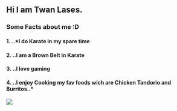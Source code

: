 ## Hi I am Twan Lases.


### Some Facts about me :D
#### 1. ..*I do Karate in my spare time 
#### 2. ..I am a Brown Belt in Karate
#### 3. ..I love gaming
#### 4. ..I enjoy Cooking my fav foods wich are Chicken Tandorio and Burritos..*
<img src="https://images6.alphacoders.com/596/596848.jpg"> 
